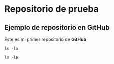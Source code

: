 # Repositorio de prueba
## Ejemplo de repositorio en GitHub
Este es mi primer repositorio de **GitHub**

	ls -la
	
`ls -la`
